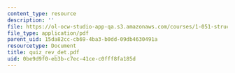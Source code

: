```yaml
---
content_type: resource
description: ''
file: https://ol-ocw-studio-app-qa.s3.amazonaws.com/courses/1-051-structural-engineering-design-fall-2003/0be9d9f0eb3bc7ec41cec0fff8fa185d_quiz_rev_det.pdf
file_type: application/pdf
parent_uid: 15da82cc-cb69-4ba3-b0dd-09db4630491a
resourcetype: Document
title: quiz_rev_det.pdf
uid: 0be9d9f0-eb3b-c7ec-41ce-c0fff8fa185d
---
```

